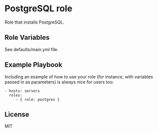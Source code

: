 PostgreSQL role
=========

Role that installs PostgreSQL.

Role Variables
--------------
See defaults/main.yml file.

Example Playbook
----------------

Including an example of how to use your role (for instance, with variables passed in as parameters) is always nice for users too:

    - hosts: servers
      roles:
         - { role: postgres }

License
-------

MIT
